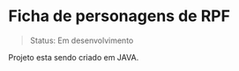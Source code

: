 <h1>Ficha de personagens de RPF</h1>

> Status: Em desenvolvimento

Projeto esta sendo criado em JAVA.
